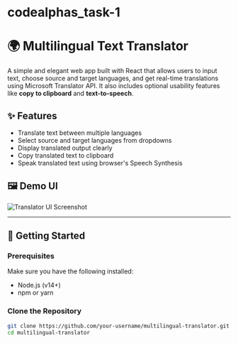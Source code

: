 # codealphas_task-1
# 🌍 Multilingual Text Translator

A simple and elegant web app built with React that allows users to input text, choose source and target languages, and get real-time translations using Microsoft Translator API. It also includes optional usability features like **copy to clipboard** and **text-to-speech**.

## ✨ Features

- Translate text between multiple languages
- Select source and target languages from dropdowns
- Display translated output clearly
- Copy translated text to clipboard
- Speak translated text using browser's Speech Synthesis

## 🖼️ Demo UI

![Translator UI Screenshot](screenshot.png) <!-- Add a screenshot if available -->

---

## 🚀 Getting Started

### Prerequisites

Make sure you have the following installed:

- Node.js (v14+)
- npm or yarn

### Clone the Repository

```bash
git clone https://github.com/your-username/multilingual-translator.git
cd multilingual-translator
